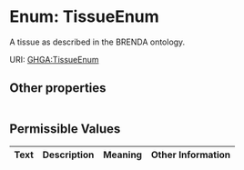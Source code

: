 
# Enum: TissueEnum


A tissue as described in the BRENDA ontology.

URI: [GHGA:TissueEnum](https://w3id.org/GHGA/TissueEnum)


## Other properties

|  |  |  |
| --- | --- | --- |

## Permissible Values

| Text | Description | Meaning | Other Information |
| :--- | :---: | :---: | ---: |

